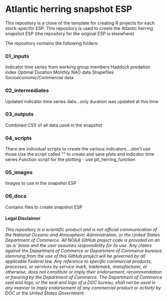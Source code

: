 # Atlantic herring snapshot ESP

This repository is a clone of the template for creating R projects for each stock-specific ESP.
This repository is used to create the Atlantic herring snapshot ESP (the repository for the original ESP is elsewhere)

The repository contains the following folders:

### 01_inputs

Indicator time series from working group members
  Haddock predation index
  Optimal Duration
Monthly NAO data
Shapefiles
Socioeconomic/Commercial data

### 02_intermediates

Updated indicator time series data...only duration was updated at this time

### 03_outputs

Combined CSV of all data used in the snapshot

### 04_scripts

There are individual scripts to create the various indicators....don't use those
Use the script called "" to create and save plots and indicator time series
Function script for the plotting - use plt_herring_function

### 05_images

Images to use in the snapshot ESP

### 06_docs

Contains files to create snapshot ESP


#### Legal Disclaimer

*This repository is a scientific product and is not official communication of the National Oceanic and Atmospheric Administration, or the United States Department of Commerce. All NOAA GitHub project code is provided on an ‘as is’ basis and the user assumes responsibility for its use. Any claims against the Department of Commerce or Department of Commerce bureaus stemming from the use of this GitHub project will be governed by all applicable Federal law. Any reference to specific commercial products, processes, or services by service mark, trademark, manufacturer, or otherwise, does not constitute or imply their endorsement, recommendation or favoring by the Department of Commerce. The Department of Commerce seal and logo, or the seal and logo of a DOC bureau, shall not be used in any manner to imply endorsement of any commercial product or activity by DOC or the United States Government.*
